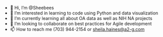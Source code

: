 - 👋 Hi, I’m @Sheebees
- 👀 I’m interested in learning to code using Python and data visualization
- 🌱 I’m currently learning all about OA data as well as NIH NA projects
- 💞️ I’m looking to collaborate on best practices for Agile development
- 📫 How to reach me (703) 944-2154 or sheila.haines@a2-g.com

<!---
Sheebees/Sheebees is a ✨ special ✨ repository because its `README.md` (this file) appears on your GitHub profile.
You can click the Preview link to take a look at your changes.
--->
